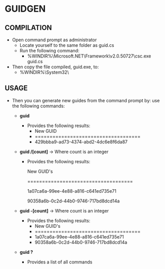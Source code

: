 ﻿# GUIDGEN

## COMPILATION
* Open command prompt as administrator
	* Locate yourself to the same folder as guid.cs
	* Run the following command:
		* %WINDIR%\Microsoft.NET\Framework\v2.0.50727\csc.exe guid.cs 
* Then copy the file compiled, guid.exe, to:
	* %WINDIR%\System32\
	
## USAGE				
* Then you can generate new guides from the command prompt by:
use the following commands:

	* **guid**
		* Provides the following results:
			- New GUID
			- ====================================
			- 429bbba9-ad73-4374-abd2-4dc6e8f6da87

	* **guid /[count]** -> Where count is an integer
		* Provides the following results:
			<div>
				<p>New GUID's</p>
				<p>====================================</p>
				<p>1a07ca6a-99ee-4e88-a816-c641ed735e71</p>
				<p>90358a6b-0c2d-44b0-9746-717bd8dcd14a</p>
			</div>
	* **guid -[count]** -> Where count is an integer
		* Provides the following results:
			- New GUID's
			- ====================================
			- 1a07ca6a-99ee-4e88-a816-c641ed735e71
			- 90358a6b-0c2d-44b0-9746-717bd8dcd14a

	* **guid ?**
		* Provides a list of all commands

